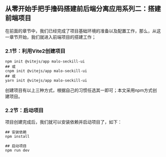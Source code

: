 ## 从零开始手把手撸码搭建前后端分离应用系列二：搭建前端项目

在前面的章节中，我们已经完成了项目基础环境的准备以及配置工作，那么，从这一章节开始，我们就进入前端项目的搭建工作；

### 2.1节：利用Vite2创建项目

	npm init @vitejs/app malo-seckill-ui
	## 或
	cnpm init @vitejs/app malo-seckill-ui
	## 或
	yarn init @vitejs/app malo-seckill-ui

创建项目有以上三种方式，根据自己的习惯任选其一即可；本文采用npm方式创建项目。

### 2.2节：启动项目

项目创建完成后，我们就可以安装依赖并启动项目了，如下：

	## 安装依赖
	npm install
	
	## 启动项目
	npm run dev

	